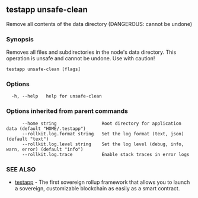 ## testapp unsafe-clean

Remove all contents of the data directory (DANGEROUS: cannot be undone)

### Synopsis

Removes all files and subdirectories in the node's data directory.
This operation is unsafe and cannot be undone. Use with caution!

```
testapp unsafe-clean [flags]
```

### Options

```
  -h, --help   help for unsafe-clean
```

### Options inherited from parent commands

```
      --home string                 Root directory for application data (default "HOME/.testapp")
      --rollkit.log.format string   Set the log format (text, json) (default "text")
      --rollkit.log.level string    Set the log level (debug, info, warn, error) (default "info")
      --rollkit.log.trace           Enable stack traces in error logs
```

### SEE ALSO

* [testapp](testapp.md)	 - The first sovereign rollup framework that allows you to launch a sovereign, customizable blockchain as easily as a smart contract.
